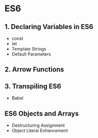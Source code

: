 # ES6
## 1. Declaring Variables in ES6
- const
- let
- Template Strings
- Default Parameters
## 2. Arrow Functions
## 3. Transpiling ES6
- Babel
## ES6 Objects and Arrays
- Destructuring Assignment
- Object Literal Enhancement
